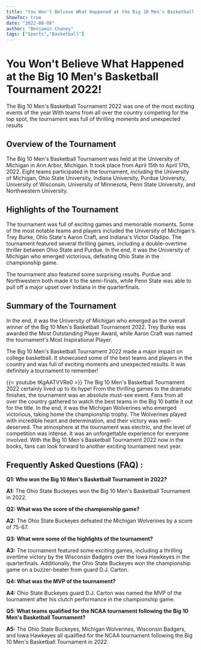 ```yaml
---
title: "You Won't Believe What Happened at the Big 10 Men's Basketball Tournament 2022!"
ShowToc: true 
date: "2022-08-08"
author: "Benjamin Chaney" 
tags: ["Sports","Basketball"]
---
```

# You Won't Believe What Happened at the Big 10 Men's Basketball Tournament 2022!

The Big 10 Men's Basketball Tournament 2022 was one of the most exciting events of the year With teams from all over the country competing for the top spot, the tournament was full of thrilling moments and unexpected results

## Overview of the Tournament

The Big 10 Men's Basketball Tournament was held at the University of Michigan in Ann Arbor, Michigan. It took place from April 15th to April 17th, 2022. Eight teams participated in the tournament, including the University of Michigan, Ohio State University, Indiana University, Purdue University, University of Wisconsin, University of Minnesota, Penn State University, and Northwestern University.

## Highlights of the Tournament

The tournament was full of exciting games and memorable moments. Some of the most notable teams and players included the University of Michigan's Trey Burke, Ohio State's Aaron Craft, and Indiana's Victor Oladipo. The tournament featured several thrilling games, including a double-overtime thriller between Ohio State and Purdue. In the end, it was the University of Michigan who emerged victorious, defeating Ohio State in the championship game.

The tournament also featured some surprising results. Purdue and Northwestern both made it to the semi-finals, while Penn State was able to pull off a major upset over Indiana in the quarterfinals.

## Summary of the Tournament

In the end, it was the University of Michigan who emerged as the overall winner of the Big 10 Men's Basketball Tournament 2022. Trey Burke was awarded the Most Outstanding Player Award, while Aaron Craft was named the tournament's Most Inspirational Player.

The Big 10 Men's Basketball Tournament 2022 made a major impact on college basketball. It showcased some of the best teams and players in the country and was full of exciting moments and unexpected results. It was definitely a tournament to remember!

{{< youtube tKgAATVVRe0 >}} 
The Big 10 Men's Basketball Tournament 2022 certainly lived up to its hype! From the thrilling games to the dramatic finishes, the tournament was an absolute must-see event. Fans from all over the country gathered to watch the best teams in the Big 10 battle it out for the title. In the end, it was the Michigan Wolverines who emerged victorious, taking home the championship trophy. The Wolverines played with incredible heart and determination, and their victory was well-deserved. The atmosphere at the tournament was electric, and the level of competition was intense. It was an unforgettable experience for everyone involved. With the Big 10 Men's Basketball Tournament 2022 now in the books, fans can look forward to another exciting tournament next year.

## Frequently Asked Questions (FAQ) :
**Q1: Who won the Big 10 Men's Basketball Tournament in 2022?**

**A1:** The Ohio State Buckeyes won the Big 10 Men's Basketball Tournament in 2022.

**Q2: What was the score of the championship game?**

**A2:** The Ohio State Buckeyes defeated the Michigan Wolverines by a score of 75-67.

**Q3: What were some of the highlights of the tournament?**

**A3:** The tournament featured some exciting games, including a thrilling overtime victory by the Wisconsin Badgers over the Iowa Hawkeyes in the quarterfinals. Additionally, the Ohio State Buckeyes won the championship game on a buzzer-beater from guard D.J. Carton.

**Q4: What was the MVP of the tournament?**

**A4:** Ohio State Buckeyes guard D.J. Carton was named the MVP of the tournament after his clutch performance in the championship game.

**Q5: What teams qualified for the NCAA tournament following the Big 10 Men's Basketball Tournament?**

**A5:** The Ohio State Buckeyes, Michigan Wolverines, Wisconsin Badgers, and Iowa Hawkeyes all qualified for the NCAA tournament following the Big 10 Men's Basketball Tournament in 2022.



